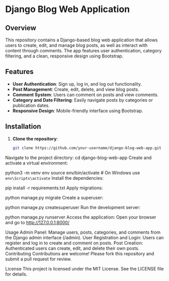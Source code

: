 # Django Blog Web Application

## Overview
This repository contains a Django-based blog web application that allows users to create, edit, and manage blog posts, as well as interact with content through comments. The app features user authentication, category filtering, and a clean, responsive design using Bootstrap.

## Features
- **User Authentication**: Sign up, log in, and log out functionality.
- **Post Management**: Create, edit, delete, and view blog posts.
- **Comment System**: Users can comment on posts and view comments.
- **Category and Date Filtering**: Easily navigate posts by categories or publication dates.
- **Responsive Design**: Mobile-friendly interface using Bootstrap.

## Installation

1. **Clone the repository**:
   ```bash
   git clone https://github.com/your-username/django-blog-web-app.git
Navigate to the project directory:
cd django-blog-web-app
Create and activate a virtual environment:


python3 -m venv env
source env/bin/activate  # On Windows use `env\Scripts\activate`
Install the dependencies:

pip install -r requirements.txt
Apply migrations:

python manage.py migrate
Create a superuser:

python manage.py createsuperuser
Run the development server:

python manage.py runserver
Access the application:
Open your browser and go to http://127.0.0.1:8000/

Usage
Admin Panel: Manage users, posts, categories, and comments from the Django admin interface (/admin).
User Registration and Login: Users can register and log in to create and comment on posts.
Post Creation: Authenticated users can create, edit, and delete their own posts.
Contributing
Contributions are welcome! Please fork this repository and submit a pull request for review.

License
This project is licensed under the MIT License. See the LICENSE file for details.
